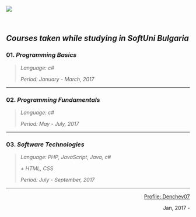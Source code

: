 <a  href="https://softuni.bg"><img src="https://camo.githubusercontent.com/9538a4cf1406d74964fb4ed5d42593efc00c1d2d/687474703a2f2f696e6e6f766174696f6e73746172746572626f782e62672f77702d636f6e74656e742f75706c6f6164732f323031362f30352f536f6674756e695f6c6f676f5f74726173706172656e742e706e67" /></a>

<br />

## *Courses taken while studying in SoftUni Bulgaria*

### 01. *Programming Basics*
> *Language: c#*
>
> *Period: January - March, 2017*

<hr />

### 02. *Programming Fundamentals*
> *Language: c#*
>
> *Period: May - July, 2017*

<hr />

### 03. *Software Technologies*
> *Language: PHP, JavaScript, Java, c#*
>
> *+ HTML, CSS*
>
> *Period: July - September, 2017*

<hr />

<p align="right"><a href="https://softuni.bg/users/profile/show/denchev07">Profile: Denchev07</a></p>
<p align="right">Jan, 2017 - </p>
